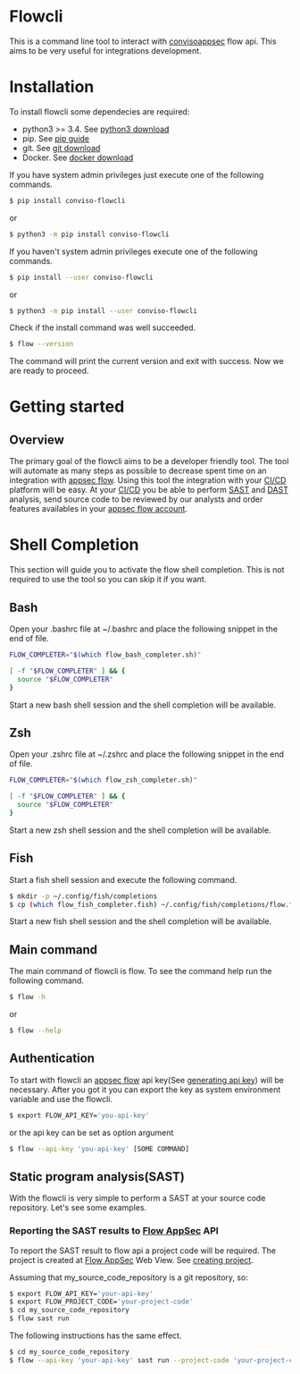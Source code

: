 # Flowcli

This is a command line tool to interact with [convisoappsec] flow api. This aims to be very useful for integrations development.

# Installation
To install flowcli some dependecies are required:
* python3 >= 3.4. See [python3 download]
* pip. See [pip guide]
* git. See [git download]
* Docker. See [docker download]

If you have system admin privileges just execute one of the following commands.
```sh
$ pip install conviso-flowcli
```
or
```sh
$ python3 -m pip install conviso-flowcli
```
If you haven't system admin privileges execute one of the following commands.
```sh
$ pip install --user conviso-flowcli
```
or
```sh
$ python3 -m pip install --user conviso-flowcli
```
Check if the install command was well succeeded.
```sh
$ flow --version
```
The command will print the current version and exit with success. Now we are ready to proceed.

# Getting started
## Overview
The primary goal of the flowcli aims to be a developer friendly tool. The tool will automate as many steps as possible to decrease spent time on an integration with [appsec flow]. Using this tool the integration with your [CI/CD] platform will be easy. At your [CI/CD] you be able to perform [SAST] and [DAST] analysis, send source code to be reviewed by our analysts and order features availables in your [appsec flow account].

# Shell Completion
This section will guide you to activate the flow shell completion. This is not required to use the tool so you can skip it if you want. 

## Bash
Open your .bashrc file at ~/.bashrc and place the following snippet in the end of file.
```sh
FLOW_COMPLETER="$(which flow_bash_completer.sh)"

[ -f "$FLOW_COMPLETER" ] && {
  source "$FLOW_COMPLETER"
}
```
Start a new bash shell session and the shell completion will be available.

## Zsh
Open your .zshrc file at ~/.zshrc and place the following snippet in the end of file.
```sh
FLOW_COMPLETER="$(which flow_zsh_completer.sh)"

[ -f "$FLOW_COMPLETER" ] && {
  source "$FLOW_COMPLETER"
}
```
Start a new zsh shell session and the shell completion will be available.

## Fish
Start a fish shell session and execute the following command.
```sh
$ mkdir -p ~/.config/fish/completions
$ cp (which flow_fish_completer.fish) ~/.config/fish/completions/flow.fish
```
Start a new fish shell session and the shell completion will be available.

## Main command
The main command of flowcli is flow. To see the command help run the following command.
```sh
$ flow -h
```
or
```sh
$ flow --help
```
## Authentication
To start with flowcli an [appsec flow] api key(See [generating api key]) will be necessary. After you got it you can export the key as system environment variable
and use the flowcli.

```sh
$ export FLOW_API_KEY='you-api-key'
```
or the api key can be set as option argument
```sh
$ flow --api-key 'you-api-key' [SOME COMMAND]
```

## Static program analysis(SAST)
With the flowcli is very simple to perform a SAST at your source code repository. Let's see some examples.

### Reporting the SAST results to [Flow AppSec] API

To report the SAST result to flow api a project code will be required. The project is created at [Flow AppSec] Web View. See [creating project].

Assuming that my_source_code_repository is a git repository, so:

```sh
$ export FLOW_API_KEY='your-api-key'
$ export FLOW_PROJECT_CODE='your-project-code'
$ cd my_source_code_repository
$ flow sast run
```

The following instructions has the same effect.

```sh
$ cd my_source_code_repository
$ flow --api-key 'your-api-key' sast run --project-code 'your-project-code'
```

[python3 download]: <https://www.python.org/downloads/>
[git download]: <https://git-scm.com/downloads>
[pip guide]: <https://packaging.python.org/tutorials/installing-packages/#installing-from-pypi>
[docker download]: <https://docs.docker.com/engine/install/>
[bash]: <https://www.gnu.org/software/bash/>
[zsh]: <https://www.zsh.org/>
[fish]: <https://fishshell.com/>
[convisoappsec]: <https://convisoappsec.com/>
[generating api key]: <https://appsecflow.helpy.io/>
[generating project code]: <https://appsecflow.helpy.io/>
[appsec flow]: <https://appsecflow.helpy.io/>
[CI/CD]: <https://en.wikipedia.org/wiki/CI/CD>
[SAST]: <https://blog.convisoappsec.com/en/code-review-and-sast-whats-the-difference/>
[DAST]: <https://blog.convisoappsec.com/en/code-review-and-sast-whats-the-difference/>
[creating project]: <https://appsecflow.helpy.io/>
[appsec flow account]: <https://appsecflow.helpy.io/>
[Flow AppSec]: <https://app.conviso.com.br/>